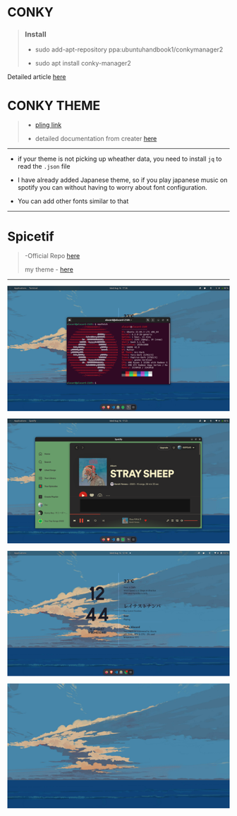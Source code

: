# CONKY

> ### Install
> 
>  - sudo add-apt-repository ppa:ubuntuhandbook1/conkymanager2
>
>  - sudo apt install conky-manager2


Detailed article [here]("https://ubuntuhandbook.org/index.php/2020/07/install-conky-manager-ubuntu-20-04-lts/")



# CONKY THEME 

> - [pling link](https://www.pling.com/p/1933562)
>
> - detailed documentation from creater [here]("https://github.com/closebox73/applying-theme")

--- 


- if your theme is not picking up wheather data, you need to install `jq` to read the `.json` file 

- I have already added Japanese theme, so if you play japanese music on spotify you can without having to worry about font configuration.

- You can add other fonts similar to that

---



# Spicetif

> -Official Repo [here]("https://github.com/spicetify/spicetify-themes")
>
> my theme - [here]("https://github.com/spicetify/spicetify-themes/tree/master/Dribbblish")


---

![system](Screenshot%20from%202023-08-16%2017-26-25.png)

![spotify](Screenshot%20from%202023-08-16%2017-23-56.png)


![ubuntu](Screenshot%20from%202023-08-16%2012-44-40.png)

![wallpaper](back.png)
